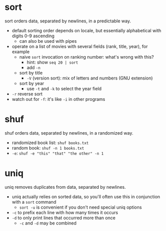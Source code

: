 # sort

sort orders data, separated by newlines, in a predictable way.

- default sorting order depends on locale, but essentially alphabetical with
  digits 0-9 ascending
	- can also be used with pipes
- operate on a list of movies with several fields (rank, title, year), for
  example
	- naive `sort` invocation on ranking number: what's wrong with this?
		- hint: show `seq 20 | sort`
		- add `-n`
	- sort by title
		- `-V` (version sort): mix of letters and numbers (GNU extension)
	- sort by year
		- use `-t` and `-k` to select the year field
- `-r` reverse sort
- watch out for `-f`: it's like `-i` in other programs

# shuf

shuf orders data, separated by newlines, in a randomized way.

- randomized book list: `shuf books.txt`
- random book: `shuf -n 1 books.txt`
- `-e`: `shuf -e "this" "that" "the other" -n 1`

# uniq

uniq removes duplicates from data, separated by newlines.

- uniq actually relies on sorted data, so you'll often use this in conjunction
  with a `sort` command
	- `sort -u` is convenient if you don't need special uniq options
- `-c` to prefix each line with how many times it occurs
- `-d` to only print lines that occurred more than once
	- `-c` and `-d` may be combined
